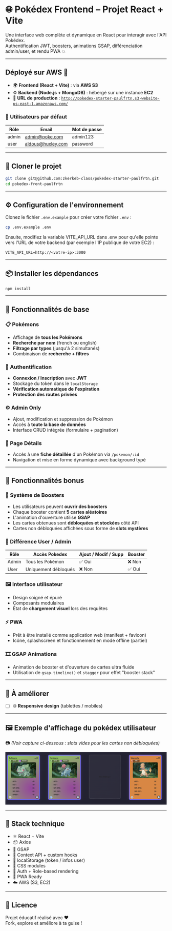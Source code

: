 # 🌐 Pokédex Frontend – Projet React + Vite

Une interface web complète et dynamique en React pour interagir avec l'API Pokédex.  
Authentification JWT, boosters, animations GSAP, différenciation admin/user, et rendu PWA 💥

---

## Déployé sur AWS 🚀

- 🌍 **Frontend (React + Vite)** : via **AWS S3**
- ⚙️ **Backend (Node.js + MongoDB)** : hébergé sur une instance **EC2**
- 📁 **URL de production** : [
  `http://pokedex-starter-paulfrtn.s3-website-us-east-1.amazonaws.com/`](http://pokedex-starter-paulfrtn.s3-website-us-east-1.amazonaws.com/)

### 👥 Utilisateurs par défaut

| Rôle  | Email             | Mot de passe |
|-------|-------------------|--------------|
| admin | admin@poke.com    | admin123     |
| user  | aldous@huxley.com | password     |

---

## 🚀 Cloner le projet

```bash
git clone git@github.com:zkerkeb-class/pokedex-starter-paulfrtn.git
cd pokedex-front-paulfrtn
```

---

## ⚙️ Configuration de l'environnement

Clonez le fichier `.env.example` pour créer votre fichier `.env` :

```bash
cp .env.example .env
```

Ensuite, modifiez la variable VITE_API_URL dans .env pour qu'elle pointe vers l'URL de votre backend (par exemple l'IP
publique de votre EC2) :

```
VITE_API_URL=http://<votre-ip>:3000
```

---

## 📦 Installer les dépendances

```bash
npm install
```

---

## 🧠 Fonctionnalités de base

### 📋 Pokémons

- Affichage de **tous les Pokémons**
- **Recherche par nom** (french ou english)
- **Filtrage par types** (jusqu'à 2 simultanés)
- Combinaison de **recherche + filtres**

### 🔐 Authentification

- **Connexion / Inscription** avec **JWT**
- Stockage du token dans le `localStorage`
- **Vérification automatique de l'expiration**
- **Protection des routes privées**

### ⚙️ Admin Only

- Ajout, modification et suppression de Pokémon
- Accès à **toute la base de données**
- Interface CRUD intégrée (formulaire + pagination)

### 🧾 Page Détails

- Accès à une **fiche détaillée** d'un Pokémon via `/pokemon/:id`
- Navigation et mise en forme dynamique avec background typé

---

## 🎁 Fonctionnalités bonus

### 🎴 Système de Boosters

- Les utilisateurs peuvent **ouvrir des boosters**
- Chaque booster contient **5 cartes aléatoires**
- L'animation d'ouverture utilise **GSAP**
- Les cartes obtenues sont **débloquées et stockées** côté API
- Cartes non débloquées affichées sous forme de **slots mystères**

### 👥 Différence User / Admin

| Rôle  | Accès Pokedex        | Ajout / Modif / Supp | Booster |
|-------|----------------------|----------------------|---------|
| Admin | Tous les Pokémon     | ✅ Oui                | ❌ Non   |
| User  | Uniquement débloqués | ❌ Non                | ✅ Oui   |

### 🖼️ Interface utilisateur

- Design soigné et épuré
- Composants modulaires
- État de **chargement visuel** lors des requêtes

### ⚡ PWA

- Prêt à être installé comme application web (manifest + favicon)
- Icône, splashscreen et fonctionnement en mode offline (partiel)

### 🎞️ GSAP Animations

- Animation de booster et d'ouverture de cartes ultra fluide
- Utilisation de `gsap.timeline()` et `stagger` pour effet "booster stack"

---

## 🧪 À améliorer

- [ ] 🌐 **Responsive design** (tablettes / mobiles)

---

## 🖼️ Exemple d'affichage du pokédex utilisateur

📷 _(Voir capture ci-dessous : slots vides pour les cartes non débloquées)_

![Slot vide exemple](public/image.png)

---

## 🧩 Stack technique

- ⚛️ React + Vite
- 📦 Axios
- 🧙 GSAP
- 🧠 Context API + custom hooks
- 💾 localStorage (token / infos user)
- 🧼 CSS modules
- 🔐 Auth + Role-based rendering
- 📱 PWA Ready
- ☁️ AWS (S3, EC2)

---

## 📄 Licence

Projet éducatif réalisé avec ❤️  
Fork, explore et améliore à ta guise !
